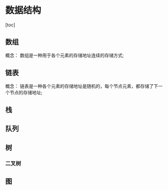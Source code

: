 # 数据结构

[toc]



## 数组

概念：
	数组是一种用于各个元素的存储地址连续的存储方式;

## 链表
概念：
	链表是一种各个元素的存储地址是随机的，每个节点元素，都存储了下一个节点的存储地址;

## 栈

## 队列

## 树 

### 二叉树

## 图
